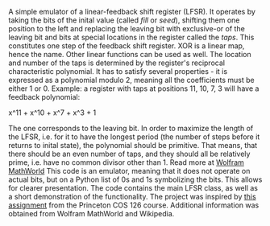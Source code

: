 A simple emulator of a linear-feedback shift register (LFSR). It operates by taking the bits of the inital value (called _fill_ or _seed_), shifting them one position to the left and replacing the leaving bit with exclusive-or of the leaving bit and bits at special locations in the register called the _taps_. This constitutes one step of the feedback shift register. XOR is a linear map, hence the name. Other linear functions can be used as well. The location and number of the taps is determined by the register's reciprocal characteristic polynomial. It has to satisfy several properties - it is expressed as a polynomial modulo 2, meaning all the coefficients must be either 1 or 0. 
Example: a register with taps at positions 11, 10, 7, 3 will have a feedback polynomial:

x^11 + x^10 + x^7 + x^3 + 1

The one corresponds to the leaving bit.
In order to maximize the length of the LFSR, i.e. for it to have the longest period (the number of steps before it returns to inital state), the polynomial should be primitive. That means, that there should be an even number of taps, and they should all be relatively prime, i.e. have no common divisor other than 1. Read more at [Wolfram MathWorld](http://mathworld.wolfram.com/PrimitivePolynomial.html)
This code is an emulator, meaning that it does not operate on actual bits, but on a Python list of 0s and 1s symbolizing the bits. This allows for clearer presentation. The code contains the main LFSR class, as well as a short demonstration of the functionality. The project was inspired by [this assignment](http://www.cs.princeton.edu/courses/archive/spr15/cos126/assignments/lfsr.html) from the Princeton COS 126 course. Additional information was obtained from Wolfram MathWorld and Wikipedia.

